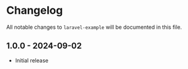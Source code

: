 # Changelog

All notable changes to `laravel-example` will be documented in this file.

## 1.0.0 - 2024-09-02

-   Initial release
